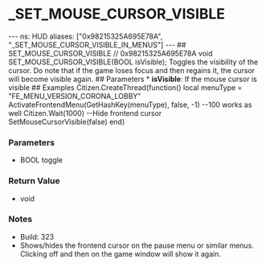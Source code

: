 # _SET_MOUSE_CURSOR_VISIBLE

--- ns: HUD aliases: ["0x98215325A695E78A", "_SET_MOUSE_CURSOR_VISIBLE_IN_MENUS"] --- ## SET_MOUSE_CURSOR_VISIBLE  // 0x98215325A695E78A void SET_MOUSE_CURSOR_VISIBLE(BOOL isVisible);  Toggles the visibility of the cursor. Do note that if the game loses focus and then regains it, the cursor will become visible again.  ## Parameters * **isVisible**: If the mouse cursor is visible  ## Examples Citizen.CreateThread(function() local menuType = "FE_MENU_VERSION_CORONA_LOBBY" ActivateFrontendMenu(GetHashKey(menuType), false, -1) --100 works as well Citizen.Wait(1000) --Hide frontend cursor SetMouseCursorVisible(false) end)

### Parameters
* BOOL toggle

### Return Value
* void

### Notes
* Build: 323
* Shows/hides the frontend cursor on the pause menu or similar menus.
Clicking off and then on the game window will show it again.

